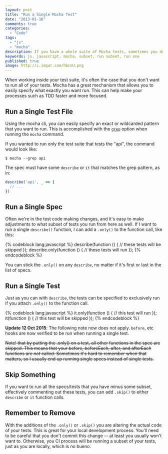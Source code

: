 ```yaml
---
layout: post
title: "Run a Single Mocha Test"
date: "2013-01-16"
comments: true
categories:
  - "Code"
tags:
  - "js"
  - "mocha"
description: If you have a whole suite of Mocha tests, sometimes you don't want to run all of them.  Here's how to run a subset of Mocha tests.
keywords: js, javascript, mocha, subset, run subset, run one
published: true
image: http://i.imgur.com/hbcnU.png
---
```


When working inside your test suite, it's often the case that you don't want to run all of your tests.  Mocha has a great mechanism that allows you to easily specify what exactly you want run.  This can help make your processes such as TDD faster and more focused.

<!--more-->

## Run a Single Test File

Using the mocha cli, you can easily specify an exact or wildcarded pattern that you want to run.  This is accomplished with the [`grep`](https://mochajs.org/#g---grep-pattern) option when running the `mocha` command.

If you wanted to run only the test suite that tests the "api", the command would look like:

```
$ mocha --grep api
```

The spec must have some `describe` or `it` that matches the grep pattern, as in:

```js
describe('api', _ => {
  // ...
})
```

## Run a Single Spec

Often we're in the test code making changes, and it's easy to make adjustments to what subset of tests you run from here as well.  If I want to run a single `describe()` function, I can add a `.only()` to the function call, like this:

{% codeblock lang:javascript %}
describe(function () {
  // these tests will be skipped
});
describe.only(function () {
  // these tests will run
});
{% endcodeblock %}

You can stick the `.only()` on any `describe`, no matter if it's first or last in the list of specs.

## Run a Single Test

Just as you can with `describe`, the tests can be specified to exclusively run if you attach `.only()` to the function call.

{% codeblock lang:javascript %}
it.only(function () {
  // this test will run
});
it(function () {
  // this test will be skipped
});
{% endcodeblock %}

**Update 12 Oct 2015**: The following note now does not apply.  `before`, etc hooks are now verified to be run when running a single test.

~~Note! that by putting the .only() on a test, all other functions in the spec are skipped.  This means that your before, beforeEach, after, and afterEach functions are *not* called.  Sometimes it's hard to remember when that matters, so I usually end up running single specs instead of single tests.~~

## Skip Something

If you want to run all the specs/tests that you have minus some subset, effectively commenting out these tests, you can add `.skip()` to either `describe` or `it` function calls.

## Remember to Remove

With the additions of the `.only()` or `.skip()` you are altering the actual code of your tests.  This is great for your local development process.  You'll need to be careful that you don't commit this change -- at least you usually won't want to.  Otherwise, you CI process will be running a subset of your tests, just as you are locally, which is no bueno.
